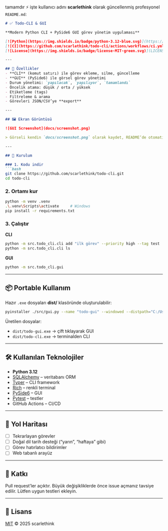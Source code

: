 tamamdır ⚡ işte kullanıcı adını **scarlethink** olarak güncellenmiş profesyonel `README.md`:

````markdown
# ✅ Todo-CLI & GUI

**Modern Python CLI + PySide6 GUI görev yönetim uygulaması**

[![Python](https://img.shields.io/badge/python-3.12-blue.svg)](https://www.python.org/)
[![CI](https://github.com/scarlethink/todo-cli/actions/workflows/ci.yml/badge.svg)](https://github.com/scarlethink/todo-cli/actions)
[![License](https://img.shields.io/badge/license-MIT-green.svg)](LICENSE)

---

## 🚀 Özellikler
- **CLI** (komut satırı) ile görev ekleme, silme, güncelleme
- **GUI** (PySide6) ile görsel görev yönetimi
- Durum yönetimi: `yapılacak`, `yapılıyor`, `tamamlandı`
- Öncelik atama: düşük / orta / yüksek
- Etiketleme (tags)
- Filtreleme & arama
- Görevleri JSON/CSV’ye **export**

---

## 🖼️ Ekran Görüntüsü

![GUI Screenshot](docs/screenshot.png)

> Görseli kendin `docs/screenshot.png` olarak kaydet, README’de otomatik çıkar.

---

## 🔧 Kurulum

### 1. Kodu indir
```bash
git clone https://github.com/scarlethink/todo-cli.git
cd todo-cli
````

### 2. Ortamı kur

```bash
python -m venv .venv
.\.venv\Scripts\activate     # Windows
pip install -r requirements.txt
```

### 3. Çalıştır

**CLI**

```bash
python -m src.todo_cli.cli add "ilk görev" --priority high --tag test
python -m src.todo_cli.cli ls
```

**GUI**

```bash
python -m src.todo_cli.gui
```

---

## 📦 Portable Kullanım

Hazır `.exe` dosyaları **dist/** klasöründe oluşturulabilir:

```bash
pyinstaller ./src/gui.py --name "todo-gui" --windowed --distpath="C:/Users/deyne/OneDrive/Documentos/Proje/todo-cli/dist" --hidden-import=db --hidden-import=models --hidden-import=repository --log-level DEBUG --clean
```

Üretilen dosyalar:

* `dist/todo-gui.exe` → çift tıklayarak GUI
* `dist/todo-cli.exe` → terminalden CLI

---

## 🛠️ Kullanılan Teknolojiler

* **Python 3.12**
* [SQLAlchemy](https://www.sqlalchemy.org/) – veritabanı ORM
* [Typer](https://typer.tiangolo.com/) – CLI framework
* [Rich](https://github.com/Textualize/rich) – renkli terminal
* [PySide6](https://doc.qt.io/qtforpython/) – GUI
* [Pytest](https://docs.pytest.org/) – testler
* GitHub Actions – CI/CD

---

## 📜 Yol Haritası

* [ ] Tekrarlayan görevler
* [ ] Doğal dil tarih desteği (“yarın”, “haftaya” gibi)
* [ ] Görev hatırlatıcı bildirimler
* [ ] Web tabanlı arayüz

---

## 🤝 Katkı

Pull request’ler açıktır. Büyük değişikliklerde önce issue açmanız tavsiye edilir.
Lütfen uygun testleri ekleyin.

---

## 📄 Lisans

[MIT](LICENSE) © 2025 scarlethink


